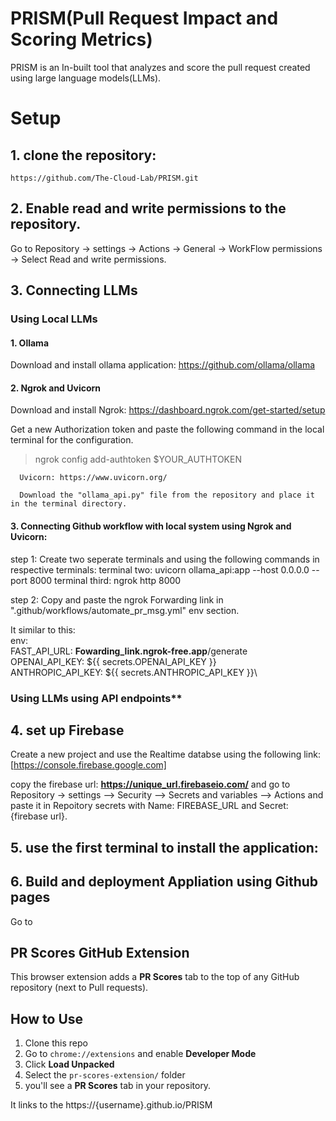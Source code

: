 # PRISM(Pull Request Impact and Scoring Metrics)

PRISM is an In-built tool that analyzes and score the pull request created using large language models(LLMs). 


# Setup

## 1. clone the repository:
    https://github.com/The-Cloud-Lab/PRISM.git

## 2. Enable read and write permissions to the repository.
 Go to Repository -> settings -> Actions -> General -> WorkFlow permissions -> Select Read and write permissions.

## 3. Connecting LLMs
   ### Using Local LLMs
  
   #### 1. Ollama
Download and install ollama application: https://github.com/ollama/ollama
   
   #### 2. Ngrok and Uvicorn
Download and install
      Ngrok: https://dashboard.ngrok.com/get-started/setup
   
Get a new Authorization token and paste the following command in the local terminal for the configuration.
   
>ngrok config add-authtoken $YOUR_AUTHTOKEN

      Uvicorn: https://www.uvicorn.org/

      Download the "ollama_api.py" file from the repository and place it in the terminal directory. 

   #### 3. Connecting Github workflow with local system using Ngrok and Uvicorn:
   step 1: 
   Create two seperate terminals and using the following commands in respective terminals:
   terminal two: uvicorn ollama_api:app --host 0.0.0.0 --port 8000 
   terminal third: ngrok http 8000
   
   step 2: 
   Copy and paste the ngrok Forwarding link in ".github/workflows/automate_pr_msg.yml" env section. 
   
   It similar to this:\
   env:\
          FAST_API_URL: __Fowarding_link.ngrok-free.app__/generate\
          OPENAI_API_KEY: ${{ secrets.OPENAI_API_KEY }}\
          ANTHROPIC_API_KEY: ${{ secrets.ANTHROPIC_API_KEY }}\
        
   

  ### Using LLMs using API endpoints**
   
   
## 4. set up Firebase
Create a new project and use the Realtime databse using the following link:
[https://console.firebase.google.com]

copy the firebase url: __https://unique_url.firebaseio.com/__ and go to Repository -> settings --> Security --> Secrets and variables --> Actions 
and paste it in Repoitory secrets with Name: FIREBASE_URL and Secret: {firebase url}. 


## 5. use the first terminal to install the application: 



## 6. Build and deployment Appliation using Github pages

   Go to 
   
## PR Scores GitHub Extension

This browser extension adds a **PR Scores** tab to the top of any GitHub repository (next to Pull requests).

##  How to Use

1. Clone this repo
2. Go to `chrome://extensions` and enable **Developer Mode**
3. Click **Load Unpacked**
4. Select the `pr-scores-extension/` folder
5. you'll see a **PR Scores** tab in your repository.

It links to the https://{username}.github.io/PRISM
